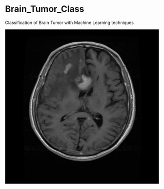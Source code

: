 # Brain_Tumor_Class
Classification of Brain Tumor with Machine Learning techniques

![alt text](https://github.com/RiccardoBecca/Brain_Tumor_Class/blob/main/pic.jpg?raw=true)
